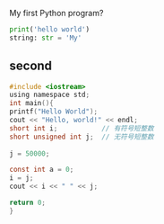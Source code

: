 My first Python program?
```python
print('hello world')
string: str = 'My'
```
## second
```c
#include <iostream>
using namespace std;
int main(){
printf("Hello World");
cout << "Hello, world!" << endl;
short int i;           // 有符号短整数
short unsigned int j;  // 无符号短整数
 
j = 50000;

const int a = 0;
i = j;
cout << i << " " << j;

return 0;
}
```
